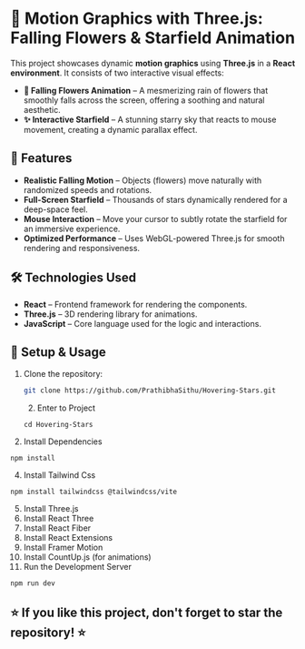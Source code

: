 # 🌠 Motion Graphics with Three.js: Falling Flowers & Starfield Animation 

This project showcases dynamic **motion graphics** using **Three.js** in a **React environment**. It consists of two interactive visual effects:  

 - **🌸 Falling Flowers Animation** – A mesmerizing rain of flowers that smoothly falls across the screen, offering a soothing and natural aesthetic.  
 -  **✨ Interactive Starfield** – A stunning starry sky that reacts to mouse movement, creating a dynamic parallax effect.  

## 🎨 Features  

- **Realistic Falling Motion** – Objects (flowers) move naturally with randomized speeds and rotations.  
- **Full-Screen Starfield** – Thousands of stars dynamically rendered for a deep-space feel.  
- **Mouse Interaction** – Move your cursor to subtly rotate the starfield for an immersive experience.  
- **Optimized Performance** – Uses WebGL-powered Three.js for smooth rendering and responsiveness.  

## 🛠️ Technologies Used  

- **React** – Frontend framework for rendering the components.  
- **Three.js** – 3D rendering library for animations.  
- **JavaScript** – Core language used for the logic and interactions.  

## 🚀 Setup & Usage  

1. Clone the repository:  
   ```bash
   git clone https://github.com/PrathibhaSithu/Hovering-Stars.git
   ```
   2. Enter to Project
   ```
   cd Hovering-Stars
   ```
3. Install Dependencies
```
npm install
```
4. Install Tailwind Css
```
npm install tailwindcss @tailwindcss/vite
```

5. Install Three.js
6. Install React Three 
7. Install React Fiber
8. Install React Extensions
9. Install Framer Motion
10. Install CountUp.js (for animations) 
11. Run the Development Server
```
npm run dev
```

## ⭐ If you like this project, don't forget to star the repository! ⭐    


<!-- Create a React App
```
npm create vite@latest project-name -- --template react
``` -->
<!-- 


    

    npm i three
    npm i @react-three/drei
    npm i @react-three/fiber
    npm i @react-three/postprocessing
    npm i framer-motion
    npm i countup
 -->